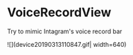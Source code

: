# VoiceRecordView
Try to mimic Intagram's voice record bar 

![](device20190313110847.gif| width=640)
